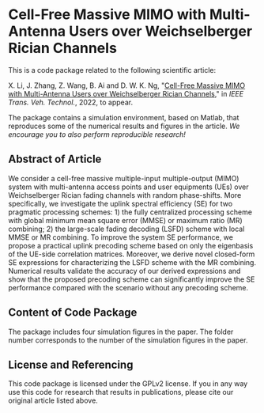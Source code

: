 # Cell-Free Massive MIMO with Multi-Antenna Users over Weichselberger Rician Channels

This is a code package related to the following scientific article:

X. Li, J. Zhang, Z. Wang, B. Ai and D. W. K. Ng, "[Cell-Free Massive MIMO with Multi-Antenna Users over Weichselberger Rician Channels](https://ieeexplore.ieee.org/document/9837438)," in *IEEE Trans. Veh. Technol.*, 2022, to appear.

The package contains a simulation environment, based on Matlab, that reproduces some of the numerical results and figures in the article. *We encourage you to also perform reproducible research!*

## Abstract of Article

We consider a cell-free massive multiple-input multiple-output (MIMO) system with multi-antenna access points and user equipments (UEs) over Weichselberger Rician fading channels with random phase-shifts. More specifically, we investigate the uplink spectral efficiency (SE) for two pragmatic processing schemes: 1) the fully centralized processing scheme with global minimum mean square error (MMSE) or maximum ratio (MR) combining; 2) the large-scale fading decoding (LSFD) scheme with local MMSE or MR combining. To improve the system SE performance, we propose a practical uplink precoding scheme based on only the eigenbasis of the UE-side correlation matrices. Moreover, we derive novel closed-form SE expressions for characterizing the LSFD scheme with the MR combining. Numerical results validate the accuracy of our derived expressions and show that the proposed precoding scheme can significantly improve the SE performance compared with the scenario without any precoding scheme.

## Content of Code Package

The package includes four simulation figures in the paper. The folder number corresponds to the number of the simulation figures in the paper.

## License and Referencing

This code package is licensed under the GPLv2 license. If you in any way use this code for research that results in publications, please cite our original article listed above.

